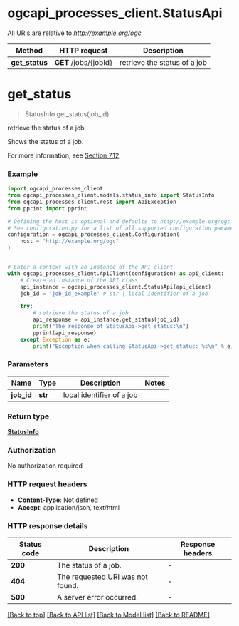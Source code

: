 # ogcapi_processes_client.StatusApi

All URIs are relative to *http://example.org/ogc*

Method | HTTP request | Description
------------- | ------------- | -------------
[**get_status**](StatusApi.md#get_status) | **GET** /jobs/{jobId} | retrieve the status of a job


# **get_status**
> StatusInfo get_status(job_id)

retrieve the status of a job

Shows the status of a job.

 For more information, see [Section 7.12](https://docs.ogc.org/is/18-062r2/18-062r2.html#sc_retrieve_status_info).


### Example


```python
import ogcapi_processes_client
from ogcapi_processes_client.models.status_info import StatusInfo
from ogcapi_processes_client.rest import ApiException
from pprint import pprint

# Defining the host is optional and defaults to http://example.org/ogc
# See configuration.py for a list of all supported configuration parameters.
configuration = ogcapi_processes_client.Configuration(
    host = "http://example.org/ogc"
)


# Enter a context with an instance of the API client
with ogcapi_processes_client.ApiClient(configuration) as api_client:
    # Create an instance of the API class
    api_instance = ogcapi_processes_client.StatusApi(api_client)
    job_id = 'job_id_example' # str | local identifier of a job

    try:
        # retrieve the status of a job
        api_response = api_instance.get_status(job_id)
        print("The response of StatusApi->get_status:\n")
        pprint(api_response)
    except Exception as e:
        print("Exception when calling StatusApi->get_status: %s\n" % e)
```



### Parameters


Name | Type | Description  | Notes
------------- | ------------- | ------------- | -------------
 **job_id** | **str**| local identifier of a job | 

### Return type

[**StatusInfo**](StatusInfo.md)

### Authorization

No authorization required

### HTTP request headers

 - **Content-Type**: Not defined
 - **Accept**: application/json, text/html

### HTTP response details

| Status code | Description | Response headers |
|-------------|-------------|------------------|
**200** | The status of a job. |  -  |
**404** | The requested URI was not found. |  -  |
**500** | A server error occurred. |  -  |

[[Back to top]](#) [[Back to API list]](../README.md#documentation-for-api-endpoints) [[Back to Model list]](../README.md#documentation-for-models) [[Back to README]](../README.md)

